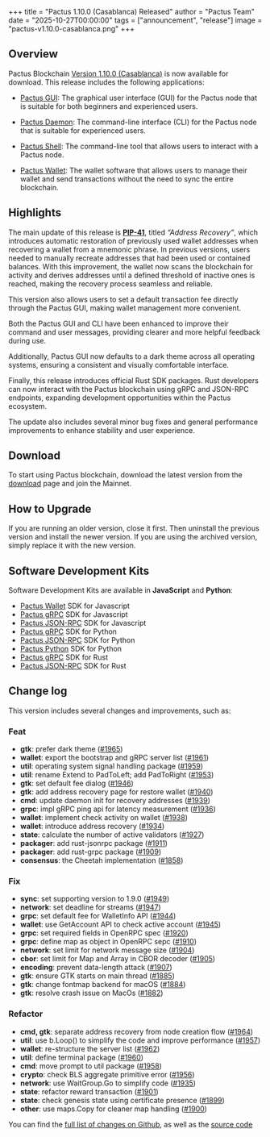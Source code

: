 +++
title = "Pactus 1.10.0 (Casablanca) Released"
author = "Pactus Team"
date = "2025-10-27T00:00:00"
tags = ["announcement", "release"]
image = "pactus-v1.10.0-casablanca.png"
+++

## Overview

Pactus Blockchain [Version 1.10.0 (Casablanca)](https://github.com/pactus-project/pactus/releases/tag/v1.10.0)
is now available for download.
This release includes the following applications:

- [Pactus GUI](https://docs.pactus.org/get-started/pactus-gui/):
  The graphical user interface (GUI) for the Pactus node that is suitable
  for both beginners and experienced users.

- [Pactus Daemon](https://docs.pactus.org/get-started/pactus-daemon/):
  The command-line interface (CLI) for the Pactus node that is suitable for experienced users.

- [Pactus Shell](https://docs.pactus.org/tutorials/pactus-shell/):
  The command-line tool that allows users to interact with a Pactus node.

- [Pactus Wallet](https://docs.pactus.org/tutorials/pactus-wallet/):
  The wallet software that allows users to manage their wallet and send transactions
  without the need to sync the entire blockchain.

## Highlights

The main update of this release is [**PIP-41**](https://pips.pactus.org/PIPs/pip-41), titled *“Address Recovery”*,
which introduces automatic restoration of previously used wallet addresses when
recovering a wallet from a mnemonic phrase.
In previous versions, users needed to manually recreate addresses that had been used or contained balances.
With this improvement, the wallet now scans the blockchain for activity and derives addresses until
a defined threshold of inactive ones is reached, making the recovery process seamless and reliable.

This version also allows users to set a default transaction fee directly through the Pactus GUI,
making wallet management more convenient.

Both the Pactus GUI and CLI have been enhanced to improve their command and user messages,
providing clearer and more helpful feedback during use.

Additionally, Pactus GUI now defaults to a dark theme across all operating systems,
ensuring a consistent and visually comfortable interface.

Finally, this release introduces official Rust SDK packages.
Rust developers can now interact with the Pactus blockchain using gRPC and JSON-RPC endpoints,
expanding development opportunities within the Pactus ecosystem.

The update also includes several minor bug fixes and general
performance improvements to enhance stability and user experience.

## Download

To start using Pactus blockchain, download the latest version from the [download](/download)
page and join the Mainnet.

## How to Upgrade

If you are running an older version, close it first.
Then uninstall the previous version and install the newer version.
If you are using the archived version, simply replace it with the new version.

## Software Development Kits

Software Development Kits are available in **JavaScript** and **Python**:

- <i class="fa-brands fa-js"></i>
  [Pactus Wallet](https://github.com/pactus-project/pactus-wallet/tree/main/packages/wallet) SDK for Javascript
- <i class="fa-brands fa-js"></i>
  [Pactus gRPC](https://www.npmjs.com/package/pactus-grpc) SDK for Javascript
- <i class="fa-brands fa-js"></i>
  [Pactus JSON-RPC](https://www.npmjs.com/package/pactus-jsonrpc) SDK for Javascript
- <i class="fa-brands fa-python"></i>
  [Pactus gRPC](https://pypi.org/project/pactus-grpc) SDK for Python
- <i class="fa-brands fa-python"></i>
  [Pactus JSON-RPC](https://pypi.org/project/pactus-jsonrpc) SDK for Python
- <i class="fa-brands fa-python"></i>
  [Pactus Python](https://pypi.org/project/pactus-sdk) SDK for Python
- <i class="fa-brands fa-rust"></i>
  [Pactus gRPC](https://crates.io/crates/pactus-grpc) SDK for Rust
- <i class="fa-brands fa-rust"></i>
  [Pactus JSON-RPC](https://crates.io/crates/pactus-jsonrpc) SDK for Rust

## Change log

This version includes several changes and improvements, such as:

### Feat

- **gtk**: prefer dark theme ([#1965](https://github.com/pactus-project/pactus/pull/1965))
- **wallet**: export the bootstrap and gRPC server list ([#1961](https://github.com/pactus-project/pactus/pull/1961))
- **util**: operating system signal handling package ([#1959](https://github.com/pactus-project/pactus/pull/1959))
- **util**: rename Extend to PadToLeft; add PadToRight ([#1953](https://github.com/pactus-project/pactus/pull/1953))
- **gtk**: set default fee dialog ([#1946](https://github.com/pactus-project/pactus/pull/1946))
- **gtk**: add address recovery page for restore wallet ([#1940](https://github.com/pactus-project/pactus/pull/1940))
- **cmd**: update daemon init for recovery addresses ([#1939](https://github.com/pactus-project/pactus/pull/1939))
- **grpc**: impl gRPC ping api for latency measurement ([#1936](https://github.com/pactus-project/pactus/pull/1936))
- **wallet**: implement check activity on wallet ([#1938](https://github.com/pactus-project/pactus/pull/1938))
- **wallet**: introduce address recovery ([#1934](https://github.com/pactus-project/pactus/pull/1934))
- **state**: calculate the number of active validators ([#1927](https://github.com/pactus-project/pactus/pull/1927))
- **packager**: add rust-jsonrpc package ([#1911](https://github.com/pactus-project/pactus/pull/1911))
- **packager**: add rust-grpc package ([#1909](https://github.com/pactus-project/pactus/pull/1909))
- **consensus**: the Cheetah implementation ([#1858](https://github.com/pactus-project/pactus/pull/1858))

### Fix

- **sync**: set supporting version to 1.9.0 ([#1949](https://github.com/pactus-project/pactus/pull/1949))
- **network**: set deadline for streams ([#1947](https://github.com/pactus-project/pactus/pull/1947))
- **grpc**: set default fee for WalletInfo API ([#1944](https://github.com/pactus-project/pactus/pull/1944))
- **wallet**: use GetAccount API to check active account ([#1945](https://github.com/pactus-project/pactus/pull/1945))
- **grpc**: set required fields in OpenRPC spec ([#1920](https://github.com/pactus-project/pactus/pull/1920))
- **grpc**: define map as object in OpenRPC sepc ([#1910](https://github.com/pactus-project/pactus/pull/1910))
- **network**: set limit for network message size ([#1904](https://github.com/pactus-project/pactus/pull/1904))
- **cbor**: set limit for Map and Array in CBOR decoder ([#1905](https://github.com/pactus-project/pactus/pull/1905))
- **encoding**: prevent data-length attack ([#1907](https://github.com/pactus-project/pactus/pull/1907))
- **gtk**: ensure GTK starts on main thread ([#1885](https://github.com/pactus-project/pactus/pull/1885))
- **gtk**: change fontmap backend for macOS ([#1884](https://github.com/pactus-project/pactus/pull/1884))
- **gtk**: resolve crash issue on MacOs  ([#1882](https://github.com/pactus-project/pactus/pull/1882))

### Refactor

- **cmd, gtk**: separate address recovery from node creation flow ([#1964](https://github.com/pactus-project/pactus/pull/1964))
- **util**: use b.Loop() to simplify the code and improve performance ([#1957](https://github.com/pactus-project/pactus/pull/1957))
- **wallet**: re-structure the server list ([#1962](https://github.com/pactus-project/pactus/pull/1962))
- **util**: define terminal package ([#1960](https://github.com/pactus-project/pactus/pull/1960))
- **cmd**: move prompt to util package ([#1958](https://github.com/pactus-project/pactus/pull/1958))
- **crypto**: check BLS aggregate primitive error ([#1956](https://github.com/pactus-project/pactus/pull/1956))
- **network**: use WaitGroup.Go to simplify code ([#1935](https://github.com/pactus-project/pactus/pull/1935))
- **state**: refactor reward transaction ([#1901](https://github.com/pactus-project/pactus/pull/1901))
- **state**: check genesis state using certificate presence ([#1899](https://github.com/pactus-project/pactus/pull/1899))
- **other**: use maps.Copy for cleaner map handling ([#1900](https://github.com/pactus-project/pactus/pull/1900))

You can find the [full list of changes on Github](https://github.com/pactus-project/pactus/compare/v1.9.0...v1.10.0),
as well as the [source code](https://github.com/pactus-project/pactus/releases/tag/v1.10.0)
